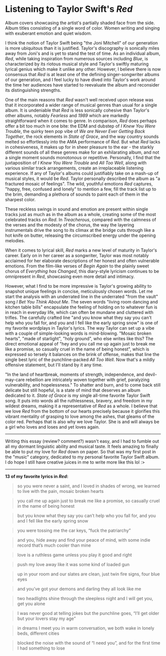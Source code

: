 # Listening to Taylor Swift's *Red*

Album covers showcasing the artist's partially shaded face from the side. Album titles consisting of a single word of color. Women writing and singing with exuberant emotion and quiet wisdom.

I think the notion of Taylor Swift being "the Joni Mitchell" of our generation is more ubiquitous than it is justified. Taylor's discography is sonically miles away from Joni's and is yet to stand the test of time. As an individual album, *Red*, while taking inspiration from numerous sources including *Blue*, is characterized by its riotous musical style and Taylor's swiftly maturing lyrical genius which make it unlike any other. However, I believe there is now consensus that *Red* is at least one of the defining singer-songwriter albums of our generation, and I feel lucky to have dived into Taylor's work around the time her audiences have started to reevaluate the album and reconsider its distinguishing strengths.

One of the main reasons that *Red* wasn't well received upon release was that it incorporated a wider range of musical genres than usual for a single album. It is undeniable that *Red* is less sonically cohesive than Taylor's other albums, notably *Fearless* and *1989* which are markedly straightforward when it comes to genre. In comparison, *Red* does perhaps offer a bit too much in one bite: the EDM and dubstep of *I Knew You Were Trouble*, the quirky teen pop vibe of *We are Never Ever Getting Back Together*, the rock elements in *State of Grace*, and the way country sounds melted so effortlessly into the AMA performance of *Red*. But what *Red* lacks in cohesiveness, it makes up for in sheer pleasure to the ear - the starkly different sounds of all these genres make for an exhilarating album, and not a single moment sounds monotonous or repetitive. Personally, I find that the juxtaposition of *I Knew You Were Trouble* and *All Too Well*, along with various similar track arrangements, create an irreplaceable listening experience. If any of Taylor's albums could justifiably take on a mash-up of musical styles, it would be *Red*. Taylor personally described the album as "a fractured mosaic of feelings". The wild, youthful emotions *Red* captures, "happy, free, confused and lonely" to mention a few, fill the track list up to the brim, demanding a plethora of sounds to paint each of them in the sharpest color.

These reckless swings in sound and emotion are present within single tracks just as much as in the album as a whole, creating some of the most celebrated tracks on *Red*. In *Treacherous*, compared with the calmness of the verses and the modesty of the chorus, the way the layering instrumentals drive the song to its climax at the bridge cuts through like a hot knife on butter, releasing the circumscribed energy under the opening melodies.

When it comes to lyrical skill, *Red* marks a new level of maturity in Taylor's career. Early on in her career as a songwriter, Taylor was most notably acclaimed for her elaborate descriptions of her honest and often vulnerable emotions. From the film-like verses of *Begin Again* to the plainly sweet chorus of *Everything has Changed*, this diary-style lyricism continues to be omnipresent in *Red*, showcasing even more detail and intimacy.

However, what I find to be more impressive is Taylor's growing ability to snapshot unique feelings in concise, meticulously chosen words. Let me start the analysis with an underrated line in the underrated "from the vault" song *I Bet You Think About Me*. The seven words "living room dancing and kitchen table bills" encapsulate the feeling of holding on to whatever fun is in reach in everyday life, which can often be mundane and cluttered with trifles. The carefully crafted line "and you know what they say you can't help who you fall for, and you and I fell like the early spring snow" is one of my favorite wordplays in Taylor's lyrics. The way Taylor can set up a vibe with a couple of simple-looking words is mind-blowing. "Mosaic broken hearts", "made of starlight", "holy ground", who else writes like this? The direct emotional appeal of "hey and you call me up again just to break me like a promise, so casually cruel in the name of being honest", which is expressed so tersely it balances on the brink of offense, makes that line the single best lyric of the punchline-packed *All Too Well*. Now that's a mildly offensive statement, but I'll stand by it any time.

"In the land of heartbreak, moments of strength, independence, and devil-may-care rebellion are intricately woven together with grief, paralyzing vulnerability, and hopelessness." To shatter and burn, and to come back still delicate but still hopeful, is a state of mind that deserves an album dedicated to it. *State of Grace* is my single all-time favorite Taylor Swift song. It puts into words all the ruthlessness, bravery, and freedom in my wildest dreams, making it a representative of *Red* as a whole. I believe that we love *Red* from the bottom of our hearts precisely because it glorifies this vibrant mentality of grasping to love among the ashes, that gleams of the color red. Perhaps that is also why we love Taylor. She is and will always be a girl who loves and loses and yet loves again.



***



Writing this essay (review? comment?) wasn't easy, and I had to fumble out all my dormant linguistic ability and musical taste. It feels amazing to finally be able to put my love for *Red* down on paper. So that was my first post in the "music" category, dedicated to my personal favorite Taylor Swift album. I do hope I still have creative juices in me to write more  like this lol :>



***



**13 of my favorite lyrics in *Red*:**

> so you were never a saint, and I loved in shades of wrong, we learned to live with the pain, mosaic broken hearts

> you call me up again just to break me like a promise, so casually cruel in the name of being honest

> but you know what they say you can’t help who you fall for, and you and I fell like the early spring snow

> you were tossing me the car keys, “fuck the patriarchy”

> and you, hide away and find your peace of mind, with some indie record that’s much cooler than mine

> love is a ruthless game unless you play it good and right

> push my love away like it was some kind of loaded gun

> up in your room and our slates are clean, just twin fire signs, four blue eyes

> and you’ve got your demons and darling they all look like me

> two headlights shine through the sleepless night and I will get you, get you alone

> I was never good at telling jokes but the punchline goes, “I’ll get older but your lovers stay my age”

> in dreams I meet you in warm conversation, we both wake in lonely beds, different cities

> blocked the noise with the sound of “I need you”, and for the first time I had something to lose

